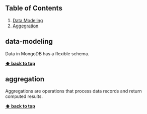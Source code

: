 ## Table of Contents

  1. [Data Modeling](#data-modeling)
  1. [Aggegration](#aggregation)


## data-modeling
Data in MongoDB has a flexible schema.

**[⬆ back to top](#table-of-contents)**

## aggregation
Aggregations are operations that process data records and return computed results.

**[⬆ back to top](#table-of-contents)**
